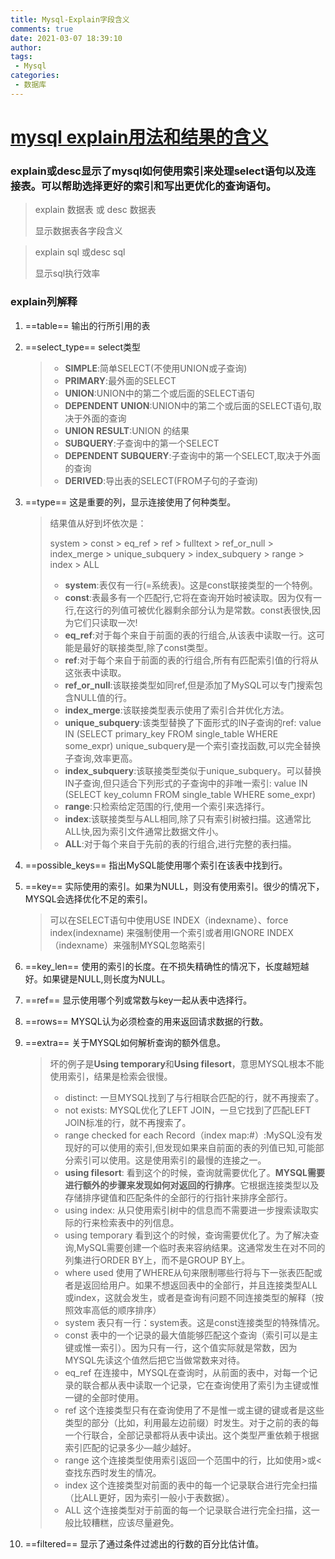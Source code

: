 ```yaml
---
title: Mysql-Explain字段含义
comments: true
date: 2021-03-07 18:39:10
author:
tags:
 - Mysql
categories:
 - 数据库
---
```


# [mysql explain用法和结果的含义](https://www.cnblogs.com/yycc/p/7338894.html)

### explain或desc显示了mysql如何使用索引来处理select语句以及连接表。可以帮助选择更好的索引和写出更优化的查询语句。

> explain 数据表 或 desc 数据表
>
> 显示数据表各字段含义

> explain sql 或desc sql
>
> 显示sql执行效率

### explain列解释

1. ==table== 输出的行所引用的表

2. ==select_type== select类型

   > - **SIMPLE**:简单SELECT(不使用UNION或子查询)
   > - **PRIMARY**:最外面的SELECT
   > - **UNION**:UNION中的第二个或后面的SELECT语句
   > - **DEPENDENT UNION**:UNION中的第二个或后面的SELECT语句,取决于外面的查询
   > - **UNION RESULT**:UNION 的结果
   > - **SUBQUERY**:子查询中的第一个SELECT
   > - **DEPENDENT SUBQUERY**:子查询中的第一个SELECT,取决于外面的查询
   > - **DERIVED**:导出表的SELECT(FROM子句的子查询)

3. ==type== 这是重要的列，显示连接使用了何种类型。

   > 结果值从好到坏依次是：
   >
   > system > const > eq_ref > ref > fulltext > ref_or_null > index_merge > unique_subquery > index_subquery > range > index > ALL
   > - **system**:表仅有一行(=系统表)。这是const联接类型的一个特例。
   > - **const**:表最多有一个匹配行,它将在查询开始时被读取。因为仅有一行,在这行的列值可被优化器剩余部分认为是常数。const表很快,因为它们只读取一次!
   > - **eq_ref**:对于每个来自于前面的表的行组合,从该表中读取一行。这可能是最好的联接类型,除了const类型。
   > - **ref**:对于每个来自于前面的表的行组合,所有有匹配索引值的行将从这张表中读取。
   > - **ref_or_null**:该联接类型如同ref,但是添加了MySQL可以专门搜索包含NULL值的行。
   > - **index_merge**:该联接类型表示使用了索引合并优化方法。
   > - **unique_subquery**:该类型替换了下面形式的IN子查询的ref: value IN (SELECT primary_key FROM single_table WHERE some_expr) unique_subquery是一个索引查找函数,可以完全替换子查询,效率更高。
   > - **index_subquery**:该联接类型类似于unique_subquery。可以替换IN子查询,但只适合下列形式的子查询中的非唯一索引: value IN (SELECT key_column FROM single_table WHERE some_expr)
   > - **range**:只检索给定范围的行,使用一个索引来选择行。
   > - **index**:该联接类型与ALL相同,除了只有索引树被扫描。这通常比ALL快,因为索引文件通常比数据文件小。
   > - **ALL**:对于每个来自于先前的表的行组合,进行完整的表扫描。

3. ==possible_keys== 指出MySQL能使用哪个索引在该表中找到行。

4. ==key== 实际使用的索引。如果为NULL，则没有使用索引。很少的情况下，MYSQL会选择优化不足的索引。

   > 可以在SELECT语句中使用USE INDEX（indexname）、force index(indexname) 来强制使用一个索引或者用IGNORE INDEX（indexname）来强制MYSQL忽略索引

5. ==key_len== 使用的索引的长度。在不损失精确性的情况下，长度越短越好。如果键是NULL,则长度为NULL。

6. ==ref== 显示使用哪个列或常数与key一起从表中选择行。

7. ==rows== MYSQL认为必须检查的用来返回请求数据的行数。

8. ==extra== 关于MYSQL如何解析查询的额外信息。

   > 坏的例子是**Using temporary**和**Using filesort**，意思MYSQL根本不能使用索引，结果是检索会很慢。
   >
   > - distinct: 一旦MYSQL找到了与行相联合匹配的行，就不再搜索了。
   > - not exists: MYSQL优化了LEFT JOIN，一旦它找到了匹配LEFT JOIN标准的行，就不再搜索了。
   > - range checked for each Record（index map:#）:MySQL没有发现好的可以使用的索引,但发现如果来自前面的表的列值已知,可能部分索引可以使用。这是使用索引的最慢的连接之一。
   > - **using filesort**: 看到这个的时候，查询就需要优化了。**MYSQL需要进行额外的步骤来发现如何对返回的行排序**。它根据连接类型以及存储排序键值和匹配条件的全部行的行指针来排序全部行。
   > - using index: 从只使用索引树中的信息而不需要进一步搜索读取实际的行来检索表中的列信息。
   > - using temporary 看到这个的时候，查询需要优化了。为了解决查询,MySQL需要创建一个临时表来容纳结果。这通常发生在对不同的列集进行ORDER BY上，而不是GROUP BY上。
   > -  where used 使用了WHERE从句来限制哪些行将与下一张表匹配或者是返回给用户。如果不想返回表中的全部行，并且连接类型ALL或index，这就会发生，或者是查询有问题不同连接类型的解释（按照效率高低的顺序排序）
   > -  system 表只有一行：system表。这是const连接类型的特殊情况。
   > -  const 表中的一个记录的最大值能够匹配这个查询（索引可以是主键或惟一索引）。因为只有一行，这个值实际就是常数，因为MYSQL先读这个值然后把它当做常数来对待。
   > - eq_ref 在连接中，MYSQL在查询时，从前面的表中，对每一个记录的联合都从表中读取一个记录，它在查询使用了索引为主键或惟一键的全部时使用。
   > - ref 这个连接类型只有在查询使用了不是惟一或主键的键或者是这些类型的部分（比如，利用最左边前缀）时发生。对于之前的表的每一个行联合，全部记录都将从表中读出。这个类型严重依赖于根据索引匹配的记录多少—越少越好。
   > - range 这个连接类型使用索引返回一个范围中的行，比如使用>或<查找东西时发生的情况。
   > - index 这个连接类型对前面的表中的每一个记录联合进行完全扫描（比ALL更好，因为索引一般小于表数据）。
   > - ALL 这个连接类型对于前面的每一个记录联合进行完全扫描，这一般比较糟糕，应该尽量避免。

9. ==filtered== 显示了通过条件过滤出的行数的百分比估计值。